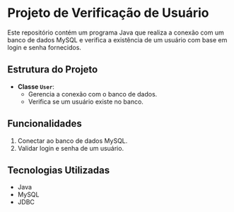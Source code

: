 # Projeto de Verificação de Usuário

Este repositório contém um programa Java que realiza a conexão com um banco de dados MySQL 
e verifica a existência de um usuário com base em login e senha fornecidos.

## Estrutura do Projeto

- **Classe `User`**:
  - Gerencia a conexão com o banco de dados.
  - Verifica se um usuário existe no banco.

## Funcionalidades

1. Conectar ao banco de dados MySQL.
2. Validar login e senha de um usuário.

## Tecnologias Utilizadas

- Java
- MySQL
- JDBC


